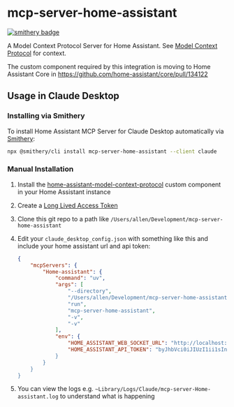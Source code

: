 # mcp-server-home-assistant
[![smithery badge](https://smithery.ai/badge/mcp-server-home-assistant)](https://smithery.ai/protocol/mcp-server-home-assistant)

A Model Context Protocol Server for Home Assistant. See [Model Context Protocol](https://modelcontextprotocol.io/)
for context.

The custom component required by this integration is moving to Home Assistant Core in https://github.com/home-assistant/core/pull/134122

## Usage in Claude Desktop

### Installing via Smithery

To install Home Assistant MCP Server for Claude Desktop automatically via [Smithery](https://smithery.ai/protocol/mcp-server-home-assistant):

```bash
npx @smithery/cli install mcp-server-home-assistant --client claude
```

### Manual Installation
1. Install the [home-assistant-model-context-protocol](https://github.com/allenporter/home-assistant-model-context-protocol) custom component in your Home Assistant instance
1. Create a [Long Lived Access Token](https://www.home-assistant.io/docs/authentication/#your-account-profile)
1. Clone this git repo to a path like `/Users/allen/Development/mcp-server-home-assistant`
1. Edit your `claude_desktop_config.json` with something like this and include your home assistant url and api token:

    ```json
    {
        "mcpServers": {
            "Home-assistant": {
                "command": "uv",
                "args": [
                    "--directory",
                    "/Users/allen/Development/mcp-server-home-assistant",
                    "run",
                    "mcp-server-home-assistant",
                    "-v",
                    "-v"
                ],
                "env": {
                    "HOME_ASSISTANT_WEB_SOCKET_URL": "http://localhost:8123/api/websocket",
                    "HOME_ASSISTANT_API_TOKEN": "byJhbVci0iJIUzI1ii1sInR5cCI6IkpXVCJ9.....
                }
            }
        }
    }
    ```
1. You can view the logs e.g. `~Library/Logs/Claude/mcp-server-Home-assistant.log` to understand what is happening
